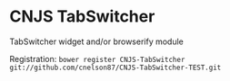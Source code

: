 # CNJS TabSwitcher

TabSwitcher widget and/or browserify module

Registration: `bower register CNJS-TabSwitcher git://github.com/cnelson87/CNJS-TabSwitcher-TEST.git`
